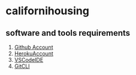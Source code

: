 # californihousing
## software and tools requirements

  1. [Github Account](https://github.com)
  2. [HerokuAccount](https://heroku.com)
  3. [VSCodeIDE](https://code.visualstudio.com/)
  4. [GitCLI](https://git-scm.com/book/en/v2/Getting-Started-The-Command-Line)
 



